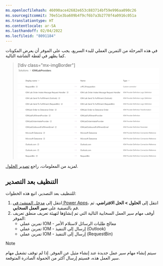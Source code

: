 ```yaml
---
ms.openlocfilehash: 46090ace42682e653c883714bf59e996aa090c26
ms.sourcegitcommit: 70e51e3ba609b4f9cf6b7a3b2770f4a0916c051a
ms.translationtype: HT
ms.contentlocale: ar-SA
ms.lasthandoff: 02/04/2022
ms.locfileid: "8091184"
---
```

في هذه المرحلة من التمرين العملي للبدء السريع، يجب على الموفر أن يعرض المكونات كما يظهر في لقطة الشاشة التالية.

> [!div class="mx-imgBorder"]
> [![لقطة شاشة لمكونات حل الموفر.](../media/export-components-ss.png)](../media/export-components-ss.png#lightbox)

لمزيد من المعلومات، راجع [تصدير الحلول](/powerapps/maker/data-platform/export-solutions).

## <a name="clean-up-after-export"></a>التنظيف بعد التصدير

للتنظيف بعد التصدير، اتبع هذه الخطوات:

1. انتقل إلى [مدخل المنشئ في Power Apps](https://make.powerapps.com)، انتقل إلى **الحلول > الحل الافتراضي**، ثم قم بالتصفية على **سير العمل السحابي**.
1. أوقف مهام سير العمل السحابية التالية التي تم إنشاؤها لتهيئة تعريف منطق تعريف الموفر: 
    - تمرين عملي IOM - معالج طلبات الرسائل لاستلام الأمر
    - تمرين عملي IOM - إرسال إلى التنفيذ (Outlook)
    - تمرين عملي IOM - إرسال إلى التنفيذ (RequestBin)

> [!NOTE]
> سيتم إنشاء مهام سير عمل جديدة عند إنشاء مثيل عن الموفر. إذا لم توقف تشغيل مهام سير العمل هذه، فسيتم إرسال أكثر من الحمولة الصادرة المتوقعة.
